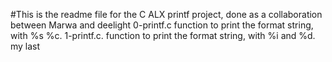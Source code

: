 #This is the readme file for the C ALX printf project, done as a collaboration between
Marwa and deelight
0-printf.c
function to print the format string, with %s %c.
1-printf.c.
function to print the format string, with %i and %d.
my last
